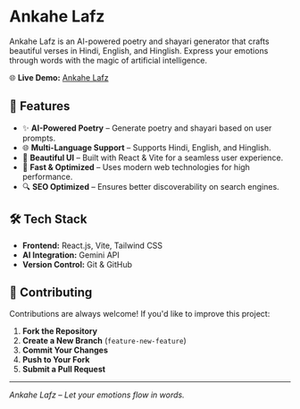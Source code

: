 # Ankahe Lafz

Ankahe Lafz is an AI-powered poetry and shayari generator that crafts beautiful verses in Hindi, English, and Hinglish. Express your emotions through words with the magic of artificial intelligence.

🌐 **Live Demo:** [Ankahe Lafz](https://ankahe-lafz-ai.vercel.app/)

## 📌 Features

- ✨ **AI-Powered Poetry** – Generate poetry and shayari based on user prompts.
- 🌐 **Multi-Language Support** – Supports Hindi, English, and Hinglish.
- 🎨 **Beautiful UI** – Built with React & Vite for a seamless user experience.
- 🚀 **Fast & Optimized** – Uses modern web technologies for high performance.
- 🔍 **SEO Optimized** – Ensures better discoverability on search engines.

## 🛠 Tech Stack

- **Frontend:** React.js, Vite, Tailwind CSS
- **AI Integration:** Gemini API
- **Version Control:** Git & GitHub


## 🤝 Contributing

Contributions are always welcome! If you'd like to improve this project:

1. **Fork the Repository**
2. **Create a New Branch** (`feature-new-feature`)
3. **Commit Your Changes**
4. **Push to Your Fork**
5. **Submit a Pull Request**

---

*Ankahe Lafz – Let your emotions flow in words.*

